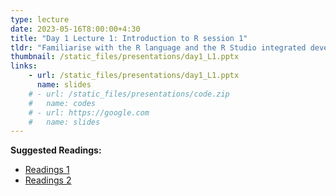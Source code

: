 ```yaml
---
type: lecture
date: 2023-05-16T8:00:00+4:30
title: "Day 1 Lecture 1: Introduction to R session 1"
tldr: "Familiarise with the R language and the R Studio integrated development environment (IDE). Questions such as “why R?” will be discussed, in comparison to other programming languages used for epidemiological data analysis"
thumbnail: /static_files/presentations/day1_L1.pptx
links: 
    - url: /static_files/presentations/day1_L1.pptx
      name: slides
    # - url: /static_files/presentations/code.zip
    #   name: codes
    # - url: https://google.com
    #   name: slides
---
```

**Suggested Readings:**
- [Readings 1](http://example.com)
- [Readings 2](http://example.com)
